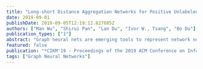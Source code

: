 ```yaml
---
title: "Long-short Distance Aggregation Networks for Positive Unlabeled Graph Learning"
date: 2019-09-01
publishDate: 2019-09-05T12:19:12.827085Z
authors: ["Man Wu", "Shirui Pan", "Lan Du", "Ivor W., Tsang", "Bo Du"]
publication_types: ["1"]
abstract: "Graph neural nets are emerging tools to represent network nodes for classification. However, existing approaches typically suffer from two limitations: (1) they only aggregate information from short distance (e.g., 1-hop neighbors) each round and fail to capture long distance relationship in graphs; (2) they require users to label data from several classes to facilitate the learning of discriminative models; whereas in reality, users may only provide labels of a small number of nodes in a single class. To overcome these limitations, this paper presents a novel long-short distance aggregation networks (LSDAN) for positive unlabeled (PU) graph learning. Our theme is to generate multiple graphs at different distances based on the adjacency matrix, and further develop a long-short distance attention model for these graphs. The short-distance attention mechanism is used to capture the importance of neighbor nodes to a target node. The long-distance attention mechanism is used to capture the propagation of information within a localized area of each node and help model weights of different graphs for node representation learning. A non-negative risk estimator is further employed, to aggregate long- short-distance networks, for PU learning using back-propagated loss modeling. Experiments on real-world datasets validate the effectiveness of our approach."
featured: false
publication: "*CIKM'19 - Proceedings of the 2019 ACM Conference on Information and Knowledge Management*"
tags: ["Graph Neural Networks"]
---
```


